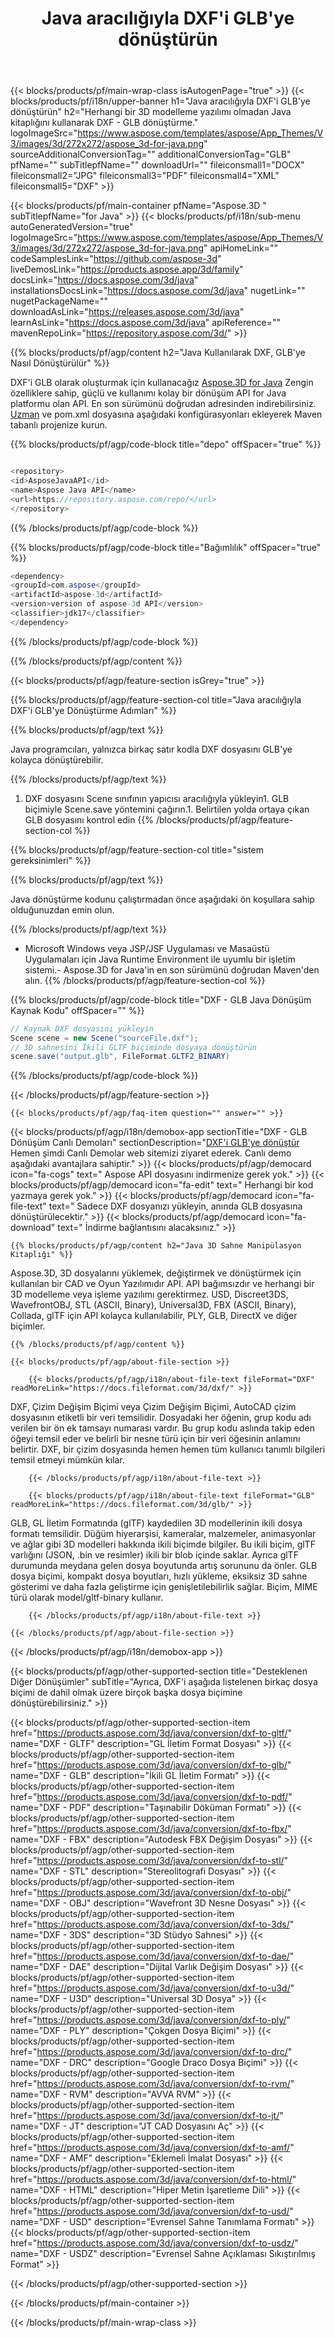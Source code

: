 ﻿---
title: Java aracılığıyla DXF'i GLB'ye dönüştürün
weight: 530
url: /tr/java/conversion/dxf-to-glb/ 
description: DXF biçimi için GLB dosyasına örnek Java dönüştürme kodu. Herhangi bir Web veya Masaüstü Java tabanlı uygulamada DXF'ü GLB'e dönüştürmek için bu örnek kodu kullanın.
---
{{< blocks/products/pf/main-wrap-class isAutogenPage="true" >}}
{{< blocks/products/pf/i18n/upper-banner h1="Java aracılığıyla DXF\'i GLB\'ye dönüştürün" h2="Herhangi bir 3D modelleme yazılımı olmadan Java kitaplığını kullanarak DXF - GLB dönüştürme." logoImageSrc="https://www.aspose.com/templates/aspose/App_Themes/V3/images/3d/272x272/aspose_3d-for-java.png" sourceAdditionalConversionTag="" additionalConversionTag="GLB" pfName="" subTitlepfName="" downloadUrl="" fileiconsmall1="DOCX" fileiconsmall2="JPG" fileiconsmall3="PDF" fileiconsmall4="XML" fileiconsmall5="DXF" >}}

{{< blocks/products/pf/main-container pfName="Aspose.3D " subTitlepfName="for Java" >}}
{{< blocks/products/pf/i18n/sub-menu autoGeneratedVersion="true" logoImageSrc="https://www.aspose.com/templates/aspose/App_Themes/V3/images/3d/272x272/aspose_3d-for-java.png" apiHomeLink="" codeSamplesLink="https://github.com/aspose-3d" liveDemosLink="https://products.aspose.app/3d/family" docsLink="https://docs.aspose.com/3d/java" installationsDocsLink="https://docs.aspose.com/3d/java" nugetLink="" nugetPackageName="" downloadAsLink="https://releases.aspose.com/3d/java" learnAsLink="https://docs.aspose.com/3d/java" apiReference="" mavenRepoLink="https://repository.aspose.com/3d/" >}}

{{% blocks/products/pf/agp/content h2="Java Kullanılarak DXF, GLB\'ye Nasıl Dönüştürülür" %}}

 DXF'i GLB olarak oluşturmak için kullanacağız
 [Aspose.3D for Java](https://products.aspose.com/3d/java) 
 Zengin özelliklere sahip, güçlü ve kullanımı kolay bir dönüşüm API for Java platformu olan API. En son sürümünü doğrudan adresinden indirebilirsiniz.
 [Uzman](https://repository.aspose.com/3d/) 
 ve pom.xml dosyasına aşağıdaki konfigürasyonları ekleyerek Maven tabanlı projenize kurun.

{{% blocks/products/pf/agp/code-block title="depo" offSpacer="true" %}}

```cs

<repository>
<id>AsposeJavaAPI</id>
<name>Aspose Java API</name>
<url>https://repository.aspose.com/repo/</url>
</repository>


```

{{% /blocks/products/pf/agp/code-block %}}

{{% blocks/products/pf/agp/code-block title="Bağımlılık" offSpacer="true" %}}

```cs
<dependency>
<groupId>com.aspose</groupId>
<artifactId>aspose-3d</artifactId>
<version>version of aspose-3d API</version>
<classifier>jdk17</classifier>
</dependency>


```

{{% /blocks/products/pf/agp/code-block %}}

{{% /blocks/products/pf/agp/content %}}

{{< blocks/products/pf/agp/feature-section isGrey="true" >}}

{{% blocks/products/pf/agp/feature-section-col title="Java aracılığıyla DXF\'i GLB\'ye Dönüştürme Adımları" %}}

{{% blocks/products/pf/agp/text %}}

 Java programcıları, yalnızca birkaç satır kodla DXF dosyasını GLB'ye kolayca dönüştürebilir.

{{% /blocks/products/pf/agp/text %}}

1. DXF dosyasını Scene sınıfının yapıcısı aracılığıyla yükleyin1. GLB biçimiyle Scene.save yöntemini çağırın.1. Belirtilen yolda ortaya çıkan GLB dosyasını kontrol edin
{{% /blocks/products/pf/agp/feature-section-col %}}

{{% blocks/products/pf/agp/feature-section-col title="sistem gereksinimleri" %}}

{{% blocks/products/pf/agp/text %}}

 Java dönüştürme kodunu çalıştırmadan önce aşağıdaki ön koşullara sahip olduğunuzdan emin olun.

{{% /blocks/products/pf/agp/text %}}

- Microsoft Windows veya JSP/JSF Uygulaması ve Masaüstü Uygulamaları için Java Runtime Environment ile uyumlu bir işletim sistemi.- Aspose.3D for Java'in en son sürümünü doğrudan Maven'den alın.
{{% /blocks/products/pf/agp/feature-section-col %}}

{{% blocks/products/pf/agp/code-block title="DXF - GLB Java Dönüşüm Kaynak Kodu" offSpacer="" %}}

```cs
// Kaynak DXF dosyasını yükleyin
Scene scene = new Scene("sourceFile.dxf");
// 3D sahnesini İkili GLTF biçiminde dosyaya dönüştürün
scene.save("output.glb", FileFormat.GLTF2_BINARY)

```

{{% /blocks/products/pf/agp/code-block %}}

{{< /blocks/products/pf/agp/feature-section >}}

    {{< blocks/products/pf/agp/faq-item question="" answer="" >}}
 

<!-- aboutfile Starts -->

{{< blocks/products/pf/agp/i18n/demobox-app sectionTitle="DXF - GLB Dönüşüm Canlı Demoları" sectionDescription="[DXF\'i GLB\'ye dönüştür](https://products.aspose.app/3d/conversion/dxf-to-glb) Hemen şimdi Canlı Demolar web sitemizi ziyaret ederek. Canlı demo aşağıdaki avantajlara sahiptir." >}}
        {{< blocks/products/pf/agp/democard icon="fa-cogs" text=" Aspose API dosyasını indirmenize gerek yok." >}}
        {{< blocks/products/pf/agp/democard icon="fa-edit" text=" Herhangi bir kod yazmaya gerek yok." >}}
        {{< blocks/products/pf/agp/democard icon="fa-file-text" text=" Sadece DXF dosyanızı yükleyin, anında GLB dosyasına dönüştürülecektir." >}}
        {{< blocks/products/pf/agp/democard icon="fa-download" text=" İndirme bağlantısını alacaksınız." >}}

    {{% blocks/products/pf/agp/content h2="Java 3D Sahne Manipülasyon Kitaplığı" %}}

 Aspose.3D, 3D dosyalarını yüklemek, değiştirmek ve dönüştürmek için kullanılan bir CAD ve Oyun Yazılımıdır API. API bağımsızdır ve herhangi bir 3D modelleme veya işleme yazılımı gerektirmez. USD, Discreet3DS, WavefrontOBJ, STL (ASCII, Binary), Universal3D, FBX (ASCII, Binary), Collada, glTF için API kolayca kullanılabilir, PLY, GLB, DirectX ve diğer biçimler. 



    {{% /blocks/products/pf/agp/content %}}

    {{< blocks/products/pf/agp/about-file-section >}}

        {{< blocks/products/pf/agp/i18n/about-file-text fileFormat="DXF" readMoreLink="https://docs.fileformat.com/3d/dxf/" >}}

DXF, Çizim Değişim Biçimi veya Çizim Değişim Biçimi, AutoCAD çizim dosyasının etiketli bir veri temsilidir. Dosyadaki her öğenin, grup kodu adı verilen bir ön ek tamsayı numarası vardır. Bu grup kodu aslında takip eden öğeyi temsil eder ve belirli bir nesne türü için bir veri öğesinin anlamını belirtir. DXF, bir çizim dosyasında hemen hemen tüm kullanıcı tanımlı bilgileri temsil etmeyi mümkün kılar.

        {{< /blocks/products/pf/agp/i18n/about-file-text >}}

        {{< blocks/products/pf/agp/i18n/about-file-text fileFormat="GLB" readMoreLink="https://docs.fileformat.com/3d/glb/" >}}

GLB, GL İletim Formatında (glTF) kaydedilen 3D modellerinin ikili dosya formatı temsilidir. Düğüm hiyerarşisi, kameralar, malzemeler, animasyonlar ve ağlar gibi 3D modelleri hakkında ikili biçimde bilgiler. Bu ikili biçim, glTF varlığını (JSON, .bin ve resimler) ikili bir blob içinde saklar. Ayrıca glTF durumunda meydana gelen dosya boyutunda artış sorununu da önler. GLB dosya biçimi, kompakt dosya boyutları, hızlı yükleme, eksiksiz 3D sahne gösterimi ve daha fazla geliştirme için genişletilebilirlik sağlar. Biçim, MIME türü olarak model/gltf-binary kullanır.


        {{< /blocks/products/pf/agp/i18n/about-file-text >}}

    {{< /blocks/products/pf/agp/about-file-section >}}

{{< /blocks/products/pf/agp/i18n/demobox-app >}}

<!-- aboutfile Ends -->

{{< blocks/products/pf/agp/other-supported-section title="Desteklenen Diğer Dönüşümler" subTitle="Ayrıca, DXF\'i aşağıda listelenen birkaç dosya biçimi de dahil olmak üzere birçok başka dosya biçimine dönüştürebilirsiniz." >}}

{{< blocks/products/pf/agp/other-supported-section-item href="https://products.aspose.com/3d/java/conversion/dxf-to-gltf/" name="DXF - GLTF" description="GL İletim Format Dosyası" >}}
{{< blocks/products/pf/agp/other-supported-section-item href="https://products.aspose.com/3d/java/conversion/dxf-to-glb/" name="DXF - GLB" description="İkili GL İletim Formatı" >}}
{{< blocks/products/pf/agp/other-supported-section-item href="https://products.aspose.com/3d/java/conversion/dxf-to-pdf/" name="DXF - PDF" description="Taşınabilir Döküman Formatı" >}}
{{< blocks/products/pf/agp/other-supported-section-item href="https://products.aspose.com/3d/java/conversion/dxf-to-fbx/" name="DXF - FBX" description="Autodesk FBX Değişim Dosyası" >}}
{{< blocks/products/pf/agp/other-supported-section-item href="https://products.aspose.com/3d/java/conversion/dxf-to-stl/" name="DXF - STL" description="Stereolitografi Dosyası" >}}
{{< blocks/products/pf/agp/other-supported-section-item href="https://products.aspose.com/3d/java/conversion/dxf-to-obj/" name="DXF - OBJ" description="Wavefront 3D Nesne Dosyası" >}}
{{< blocks/products/pf/agp/other-supported-section-item href="https://products.aspose.com/3d/java/conversion/dxf-to-3ds/" name="DXF - 3DS" description="3D Stüdyo Sahnesi" >}}
{{< blocks/products/pf/agp/other-supported-section-item href="https://products.aspose.com/3d/java/conversion/dxf-to-dae/" name="DXF - DAE" description="Dijital Varlık Değişim Dosyası" >}}
{{< blocks/products/pf/agp/other-supported-section-item href="https://products.aspose.com/3d/java/conversion/dxf-to-u3d/" name="DXF - U3D" description="Universal 3D Dosya" >}}
{{< blocks/products/pf/agp/other-supported-section-item href="https://products.aspose.com/3d/java/conversion/dxf-to-ply/" name="DXF - PLY" description="Çokgen Dosya Biçimi" >}}
{{< blocks/products/pf/agp/other-supported-section-item href="https://products.aspose.com/3d/java/conversion/dxf-to-drc/" name="DXF - DRC" description="Google Draco Dosya Biçimi" >}}
{{< blocks/products/pf/agp/other-supported-section-item href="https://products.aspose.com/3d/java/conversion/dxf-to-rvm/" name="DXF - RVM" description="AVVA RVM" >}}
{{< blocks/products/pf/agp/other-supported-section-item href="https://products.aspose.com/3d/java/conversion/dxf-to-jt/" name="DXF - JT" description="JT CAD Dosyasını Aç" >}}
{{< blocks/products/pf/agp/other-supported-section-item href="https://products.aspose.com/3d/java/conversion/dxf-to-amf/" name="DXF - AMF" description="Eklemeli İmalat Dosyası" >}}
{{< blocks/products/pf/agp/other-supported-section-item href="https://products.aspose.com/3d/java/conversion/dxf-to-html/" name="DXF - HTML" description="Hiper Metin İşaretleme Dili" >}}
{{< blocks/products/pf/agp/other-supported-section-item href="https://products.aspose.com/3d/java/conversion/dxf-to-usd/" name="DXF - USD" description="Evrensel Sahne Tanımlama Formatı" >}}
{{< blocks/products/pf/agp/other-supported-section-item href="https://products.aspose.com/3d/java/conversion/dxf-to-usdz/" name="DXF - USDZ" description="Evrensel Sahne Açıklaması Sıkıştırılmış Format" >}}

{{< /blocks/products/pf/agp/other-supported-section >}}

{{< /blocks/products/pf/main-container >}}
    
{{< /blocks/products/pf/main-wrap-class >}}